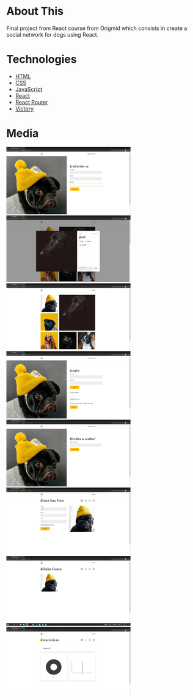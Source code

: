# About This

Final project from React course from Origmid which consists in create a social network for dogs using React.

# Technologies

- [HTML](https://developer.mozilla.org/en-US/docs/Web/html)
- [CSS](https://developer.mozilla.org/en-US/docs/Web/CSS)
- [JavaScript](https://developer.mozilla.org/en-US/docs/Web/javascript)
- [React](https://reactjs.org/)
- [React Router](https://reactrouter.com/)
- [Victory](https://github.com/FormidableLabs/victory)

# Media

<div style={display: 'in-line'}>
<img src="Screenshots/Cadastro.jpg" width=325px/>
<img src="Screenshots/Feed Modal.jpg" width=325px/>
<img src="Screenshots/Feed.jpg" width=325px/>
<img src="Screenshots/Login.jpg" width=325px/>
<img src="Screenshots/Perdeu.jpg" width=325px/>
<img src="Screenshots/Post.jpg" width=325px/>
<img src="Screenshots/Profile.jpg" width=325px/>
<img src="Screenshots/Stats.jpg" width=325px/>
</div>
